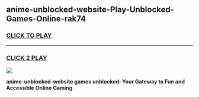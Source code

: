 
## anime-unblocked-website-Play-Unblocked-Games-Online-rak74
<h3>
<a href="https://premium76.site?title=anime-unblocked-website&ref=25A">CLICK TO PLAY</a></h3>
<hr>

<h3>
<a href="https://premium76.site?title=anime-unblocked-website&ref=25A">CLICK 2 PLAY</a>
  
</h3>

<a href="https://premium76.site?title=anime-unblocked-website&ref=25A"><img src="https://clearcache.store/games.png"></a>


**anime-unblocked-website games unblocked: Your Gateway to Fun and Accessible Online Gaming**
